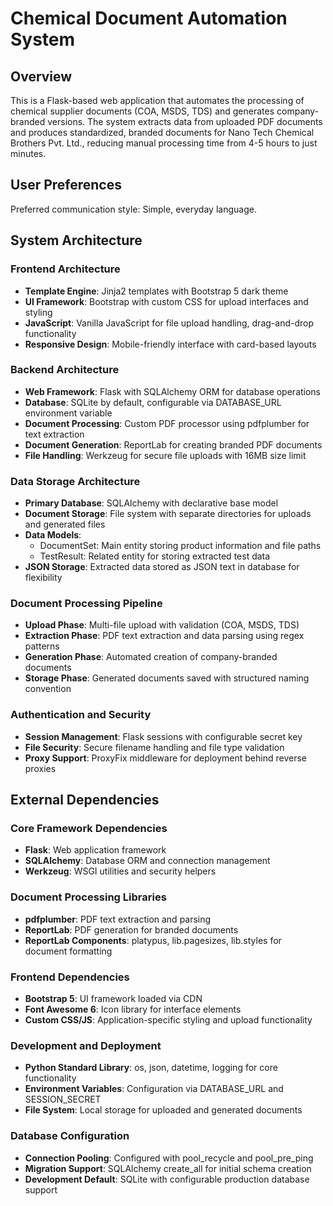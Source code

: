 # Chemical Document Automation System

## Overview

This is a Flask-based web application that automates the processing of chemical supplier documents (COA, MSDS, TDS) and generates company-branded versions. The system extracts data from uploaded PDF documents and produces standardized, branded documents for Nano Tech Chemical Brothers Pvt. Ltd., reducing manual processing time from 4-5 hours to just minutes.

## User Preferences

Preferred communication style: Simple, everyday language.

## System Architecture

### Frontend Architecture
- **Template Engine**: Jinja2 templates with Bootstrap 5 dark theme
- **UI Framework**: Bootstrap with custom CSS for upload interfaces and styling
- **JavaScript**: Vanilla JavaScript for file upload handling, drag-and-drop functionality
- **Responsive Design**: Mobile-friendly interface with card-based layouts

### Backend Architecture
- **Web Framework**: Flask with SQLAlchemy ORM for database operations
- **Database**: SQLite by default, configurable via DATABASE_URL environment variable
- **Document Processing**: Custom PDF processor using pdfplumber for text extraction
- **Document Generation**: ReportLab for creating branded PDF documents
- **File Handling**: Werkzeug for secure file uploads with 16MB size limit

### Data Storage Architecture
- **Primary Database**: SQLAlchemy with declarative base model
- **Document Storage**: File system with separate directories for uploads and generated files
- **Data Models**: 
  - DocumentSet: Main entity storing product information and file paths
  - TestResult: Related entity for storing extracted test data
- **JSON Storage**: Extracted data stored as JSON text in database for flexibility

### Document Processing Pipeline
- **Upload Phase**: Multi-file upload with validation (COA, MSDS, TDS)
- **Extraction Phase**: PDF text extraction and data parsing using regex patterns
- **Generation Phase**: Automated creation of company-branded documents
- **Storage Phase**: Generated documents saved with structured naming convention

### Authentication and Security
- **Session Management**: Flask sessions with configurable secret key
- **File Security**: Secure filename handling and file type validation
- **Proxy Support**: ProxyFix middleware for deployment behind reverse proxies

## External Dependencies

### Core Framework Dependencies
- **Flask**: Web application framework
- **SQLAlchemy**: Database ORM and connection management
- **Werkzeug**: WSGI utilities and security helpers

### Document Processing Libraries
- **pdfplumber**: PDF text extraction and parsing
- **ReportLab**: PDF generation for branded documents
- **ReportLab Components**: platypus, lib.pagesizes, lib.styles for document formatting

### Frontend Dependencies
- **Bootstrap 5**: UI framework loaded via CDN
- **Font Awesome 6**: Icon library for interface elements
- **Custom CSS/JS**: Application-specific styling and upload functionality

### Development and Deployment
- **Python Standard Library**: os, json, datetime, logging for core functionality
- **Environment Variables**: Configuration via DATABASE_URL and SESSION_SECRET
- **File System**: Local storage for uploaded and generated documents

### Database Configuration
- **Connection Pooling**: Configured with pool_recycle and pool_pre_ping
- **Migration Support**: SQLAlchemy create_all for initial schema creation
- **Development Default**: SQLite with configurable production database support